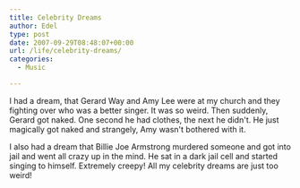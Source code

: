 ```yaml
---
title: Celebrity Dreams
author: Edel
type: post
date: 2007-09-29T08:48:07+00:00
url: /life/celebrity-dreams/
categories:
  - Music

---
```

I had a dream, that Gerard Way and Amy Lee were at my church and they fighting over who was a better singer. It was so weird. Then suddenly, Gerard got naked. One second he had clothes, the next he didn't. He just magically got naked and strangely, Amy wasn't bothered with it.

I also had a dream that Billie Joe Armstrong murdered someone and got into jail and went all crazy up in the mind. He sat in a dark jail cell and started singing to himself. Extremely creepy! All my celebrity dreams are just too weird!


